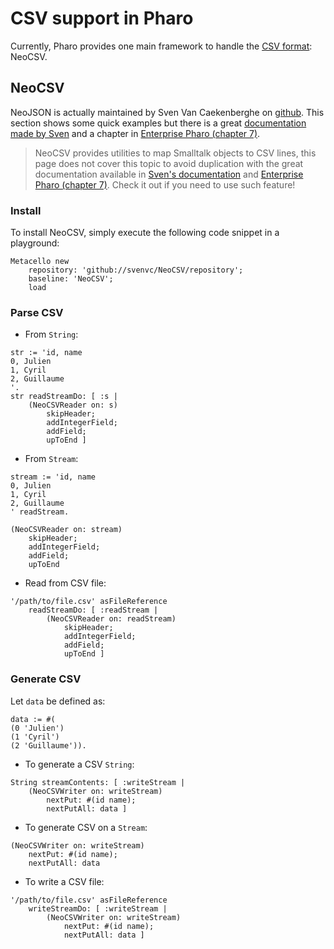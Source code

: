 # CSV support in Pharo
Currently, Pharo provides one main framework to handle the [CSV format](https://fr.wikipedia.org/wiki/Comma-separated_values): NeoCSV.

## NeoCSV
NeoJSON is actually maintained by Sven Van Caekenberghe on [github](https://github.com/svenvc/NeoCSV).
This section shows some quick examples but there is a great [documentation made by Sven](https://github.com/svenvc/docs/blob/master/neo/neo-csv-paper.md) and a chapter in [Enterprise Pharo (chapter 7)](http://books.pharo.org/enterprise-pharo/).

> NeoCSV provides utilities to map Smalltalk objects to CSV lines, this page does not cover this topic to avoid duplication with the great documentation available in [Sven's documentation](https://github.com/svenvc/docs/blob/master/neo/neo-csv-paper.md) and [Enterprise Pharo (chapter 7)](http://books.pharo.org/enterprise-pharo/). Check it out if you need to use such feature!

### Install
To install NeoCSV, simply execute the following code snippet in a playground:
```Smalltalk
Metacello new
	repository: 'github://svenvc/NeoCSV/repository';
	baseline: 'NeoCSV';
	load
```

### Parse CSV
- From `String`:
```Smalltalk
str := 'id, name
0, Julien
1, Cyril
2, Guillaume
'.
str readStreamDo: [ :s |
	(NeoCSVReader on: s)
		skipHeader;
		addIntegerField;
		addField;
		upToEnd ]
```

- From `Stream`:
```Smalltalk
stream := 'id, name
0, Julien
1, Cyril
2, Guillaume
' readStream.

(NeoCSVReader on: stream)
	skipHeader;
	addIntegerField;
	addField;
	upToEnd
```

- Read from CSV file:
```Smalltalk
'/path/to/file.csv' asFileReference
	readStreamDo: [ :readStream |
		(NeoCSVReader on: readStream)
			skipHeader;
			addIntegerField;
			addField;
			upToEnd ]
```

### Generate CSV
Let `data` be defined as:
```Smalltalk
data := #(
(0 'Julien')
(1 'Cyril')
(2 'Guillaume')).
```

- To generate a CSV `String`:
```Smalltalk
String streamContents: [ :writeStream |
	(NeoCSVWriter on: writeStream)
		nextPut: #(id name);
		nextPutAll: data ]
```

- To generate CSV on a `Stream`:
```Smalltalk
(NeoCSVWriter on: writeStream)
	nextPut: #(id name);
	nextPutAll: data
```

- To write a CSV file:
```Smalltalk
'/path/to/file.csv' asFileReference
	writeStreamDo: [ :writeStream |
		(NeoCSVWriter on: writeStream)
			nextPut: #(id name);
			nextPutAll: data ]
```
